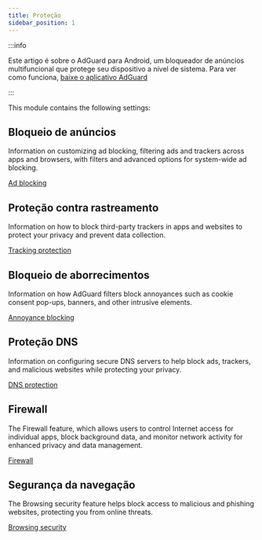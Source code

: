 ```yaml
---
title: Proteção
sidebar_position: 1
---
```


:::info

Este artigo é sobre o AdGuard para Android, um bloqueador de anúncios multifuncional que protege seu dispositivo a nível de sistema. Para ver como funciona, [baixe o aplicativo AdGuard](https://agrd.io/download-kb-adblock)

:::

This module contains the following settings:

## Bloqueio de anúncios

Information on customizing ad blocking, filtering ads and trackers across apps and browsers, with filters and advanced options for system-wide ad blocking.

[Ad blocking](/adguard-for-android/features/protection/ad-blocking.md)

## Proteção contra rastreamento

Information on how to block third-party trackers in apps and websites to protect your privacy and prevent data collection.

[Tracking protection](/adguard-for-android/features/protection/tracking-protection.md)

## Bloqueio de aborrecimentos

Information on how AdGuard filters block annoyances such as cookie consent pop-ups, banners, and other intrusive elements.

[Annoyance blocking](/adguard-for-android/features/protection/annoyance-blocking.md)

## Proteção DNS

Information on configuring secure DNS servers to help block ads, trackers, and malicious websites while protecting your privacy.

[DNS protection](/adguard-for-android/features/protection/dns-protection.md)

## Firewall

The Firewall feature, which allows users to control Internet access for individual apps, block background data, and monitor network activity for enhanced privacy and data management.

[Firewall](/adguard-for-android/features/protection/firewall/firewall.md)

## Segurança da navegação

The Browsing security feature helps block access to malicious and phishing websites, protecting you from online threats.

[Browsing security](/adguard-for-android/features/protection/browsing-security.md)

